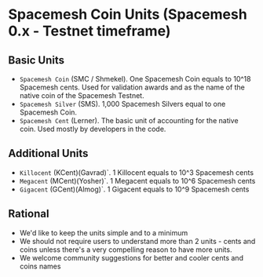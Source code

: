 # Spacemesh Coin Units (Spacemesh 0.x - Testnet timeframe)

## Basic Units
- `Spacemesh Coin` (SMC / Shmekel). One Spacemesh Coin equals to 10^18 Spacemesh cents. Used for validation awards and as the name of the native coin of the Spacemesh Testnet.
- `Spacemesh Silver` (SMS). 1,000 Spacemesh Silvers equal to one Spacemesh Coin.
- `Spacemesh Cent` (Lerner). The basic unit of accounting for the native coin. Used mostly by developers in the code.

## Additional Units
- `Killocent` (KCent)(Gavrad)`. 1 Killocent equals to 10^3 Spacemesh cents
- `Megacent` (MCent)(Yosher)`. 1 Megacent equals to 10^6 Spacemesh cents
- `Gigacent` (GCent)(Almog)`. 1 Gigacent equals to 10^9 Spacemesh cents

## Rational
- We'd like to keep the units simple and to a minimum
- We should not require users to understand more than 2 units - cents and coins unless there's a very compelling reason to have more units.
- We welcome community suggestions for better and cooler cents and coins names
